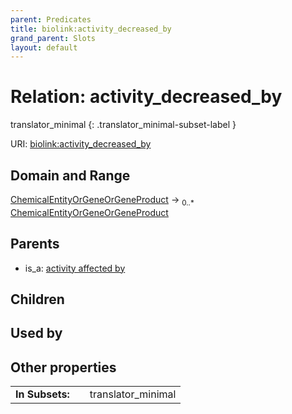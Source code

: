 ```yaml
---
parent: Predicates
title: biolink:activity_decreased_by
grand_parent: Slots
layout: default
---
```


# Relation: activity_decreased_by

translator_minimal
{: .translator_minimal-subset-label }




URI: [biolink:activity_decreased_by](https://w3id.org/biolink/vocab/activity_decreased_by)

## Domain and Range

[ChemicalEntityOrGeneOrGeneProduct](ChemicalEntityOrGeneOrGeneProduct.md) ->  <sub>0..\*</sub> [ChemicalEntityOrGeneOrGeneProduct](ChemicalEntityOrGeneOrGeneProduct.md)

## Parents

 *  is_a: [activity affected by](activity_affected_by.md)

## Children


## Used by


## Other properties

|  |  |  |
| --- | --- | --- |
| **In Subsets:** | | translator_minimal |

